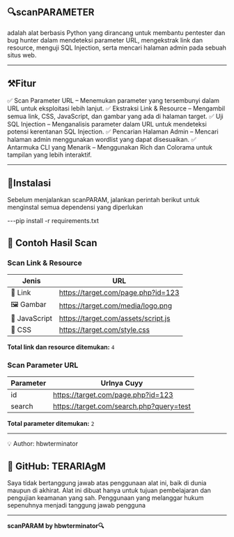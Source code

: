 ## 🔍scanPARAMETER 
adalah alat berbasis Python yang dirancang untuk membantu pentester dan bug hunter dalam mendeteksi parameter URL, mengekstrak link dan resource, menguji SQL Injection, serta mencari halaman admin pada sebuah situs web.
- - -
## ⚒️Fitur 

✅ Scan Parameter URL – Menemukan parameter yang tersembunyi dalam URL untuk eksploitasi lebih lanjut.
✅ Ekstraksi Link & Resource – Mengambil semua link, CSS, JavaScript, dan gambar yang ada di halaman target.
✅ Uji SQL Injection – Menganalisis parameter dalam URL untuk mendeteksi potensi kerentanan SQL Injection.
✅ Pencarian Halaman Admin – Mencari halaman admin menggunakan wordlist yang dapat disesuaikan.
✅ Antarmuka CLI yang Menarik – Menggunakan Rich dan Colorama untuk tampilan yang lebih interaktif.

---
## 🔧Instalasi 

Sebelum menjalankan scanPARAM, jalankan perintah berikut untuk menginstal semua dependensi yang diperlukan

---pip install -r requirements.txt

## 📌 Contoh Hasil Scan

### Scan Link & Resource

| Jenis        | URL                                       |
|-------------|-------------------------------------------|
| 🔗 Link      | https://target.com/page.php?id=123       |
| 🖼️ Gambar    | https://target.com/media/logo.png       |
| 📜 JavaScript | https://target.com/assets/script.js     |
| 🎨 CSS       | https://target.com/style.css            |

**Total link dan resource ditemukan:** `4`

### Scan Parameter URL

| Parameter   | Urlnya Cuyy                                |
|------------|-------------------------------------------|
| id         | https://target.com/page.php?id=123       |
| search     | https://target.com/search.php?query=test |

**Total parameter ditemukan:** `2`

---

💡 Author: hbwterminator

🔗 GitHub: TERARIAgM
---
Saya tidak bertanggung jawab atas penggunaan alat ini, baik di dunia maupun di akhirat. Alat ini dibuat hanya untuk tujuan pembelajaran dan pengujian keamanan yang sah. Penggunaan yang melanggar hukum sepenuhnya menjadi tanggung jawab pengguna

---
**scanPARAM by hbwterminator🔍**
